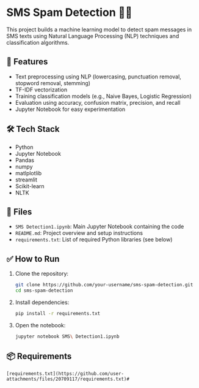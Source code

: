 # SMS Spam Detection 📩🚫

This project builds a machine learning model to detect spam messages in SMS texts using Natural Language Processing (NLP) techniques and classification algorithms.

## 📌 Features

- Text preprocessing using NLP (lowercasing, punctuation removal, stopword removal, stemming)
- TF-IDF vectorization
- Training classification models (e.g., Naive Bayes, Logistic Regression)
- Evaluation using accuracy, confusion matrix, precision, and recall
- Jupyter Notebook for easy experimentation

## 🛠️ Tech Stack

- Python
- Jupyter Notebook
- Pandas
- numpy
- matlplotlib
- streamlit
- Scikit-learn
- NLTK

## 📂 Files

- `SMS Detection1.ipynb`: Main Jupyter Notebook containing the code
- `README.md`: Project overview and setup instructions
- `requirements.txt`: List of required Python libraries (see below)

## ✅ How to Run

1. Clone the repository:
    ```bash
    git clone https://github.com/your-username/sms-spam-detection.git
    cd sms-spam-detection
    ```

2. Install dependencies:
    ```bash
    pip install -r requirements.txt
    ```

3. Open the notebook:
    ```bash
    jupyter notebook SMS\ Detection1.ipynb
    ```

## 📦 Requirements
    [requirements.txt](https://github.com/user-attachments/files/20709117/requirements.txt)#

